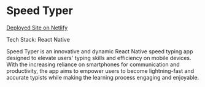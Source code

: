# Speed Typer
[Deployed Site on Netlify](https://react-native-speed-typer.netlify.app/)

Tech Stack: React Native

Speed Typer is an innovative and dynamic React Native speed typing app designed to elevate users' typing skills and efficiency on mobile devices. With the increasing reliance on smartphones for communication and productivity, the app aims to empower users to become lightning-fast and accurate typists while making the learning process engaging and enjoyable.
